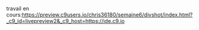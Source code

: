 travail en cours:https://preview.c9users.io/chris36180/semaine6/divshot/index.html?_c9_id=livepreview2&_c9_host=https://ide.c9.io
